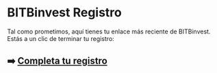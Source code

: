 # BITBinvest Registro

Tal como prometimos, aquí tienes tu enlace más reciente de BITBinvest. Estás a un clic de terminar tu registro:

## ➡️ [Completa tu registro](https://tinyurl.com/5y3sjpyr)